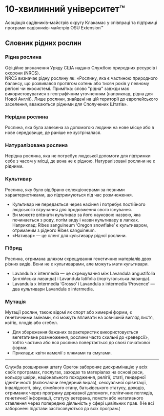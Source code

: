 # 10-хвилинний університет™

Асоціація садівників-майстрів округу Клакамас у співпраці та підтримці програми садівників-майстрів OSU Extension™

## Словник рідних рослин

### Рідна рослина
Офіційне визначення Уряду США надано Службою природних ресурсів і охорони (NRCS).  
NRCS визначає рідну рослину як: «Рослину, яка є частиною природного балансу, що розвивався протягом сотень або тисяч років у певному регіоні чи екосистемі. Примітка: слово "рідна" завжди має використовуватися з географічним уточненням (наприклад, рідна для Нової Англії). Лише рослини, знайдені на цій території до європейського заселення, вважаються рідними для Сполучених Штатів».

### Нерідна рослина
Рослина, яка була завезена за допомогою людини на нове місце або в нове середовище, де раніше не зустрічалася.

### Натуралізована рослина
Нерідна рослина, яка не потребує людської допомоги для підтримки себе з часом у місці, де вона не є рідною. Натуралізовані рослини не є рідними.

### Культивар
Рослина, яку було відібрано селекціонерами за певними характеристиками, що підтримуються під час розмноження.
- Культивар не передається через насіння і потребує постійного людського втручання для продовження свого існування.
- Ви можете впізнати культивар за його науковою назвою, яка починається з роду, потім виду і назви культивару в лапках. Наприклад: Ribes sanguineum ‘Oregon snowflake’ є культиваром, отриманим з рідного Ribes sanguineum.
- «Нативар» — це сленг для культивару рідної рослини.

### Гібрид
Рослина, отримана шляхом схрещування генетичних матеріалів двох різних видів. Вони не є культиварами, але можуть мати культивари.
- Lavandula x intermedia — це схрещування між Lavandula angustifolia (англійська лаванда) і Lavandula latifolia (португальська лаванда).
- Lavandula x intermedia ‘Grosso’ і Lavandula x intermedia ‘Provence’ — два культивари Lavandula x intermedia.

### Мутація
Мутації рослин, також відомі як спорт або химерні форми, є генетичними змінами, які можуть впливати на зовнішній вигляд листя, квітів, плодів або стебел.
- Для збереження бажаних характеристик використовується вегетативне розмноження, рослини часто схильні до «реверсії», тобто частина або вся рослина повертається до своєї початкової форми.
- Приклади: квіти камелії з плямами та смугами.

---

Служба розширення штату Орегон забороняє дискримінацію у всіх своїх програмах, послугах, заходах та матеріалах на основі раси, кольору шкіри, національного походження, релігії, статі, гендерної ідентичності (включаючи гендерний вираз), сексуальної орієнтації, інвалідності, віку, сімейного стану, батьківського статусу, доходів, отриманих через програму державної допомоги, політичних поглядів, генетичної інформації, статусу ветерана, помсти або негативного ставлення через попередню діяльність у сфері цивільних прав. (Не всі заборонені підстави застосовуються до всіх програм.)